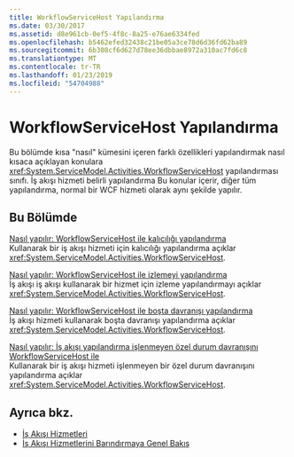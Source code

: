 ```yaml
---
title: WorkflowServiceHost Yapılandırma
ms.date: 03/30/2017
ms.assetid: d8e961cb-0ef5-4f8c-8a25-e76ae6334fed
ms.openlocfilehash: b5462efed32438c21be05a3ce78d6d36fd62ba89
ms.sourcegitcommit: 6b308cf6d627d78ee36dbbae8972a310ac7fd6c8
ms.translationtype: MT
ms.contentlocale: tr-TR
ms.lasthandoff: 01/23/2019
ms.locfileid: "54704988"
---
```

# <a name="configuring-workflowservicehost"></a>WorkflowServiceHost Yapılandırma
Bu bölümde kısa "nasıl" kümesini içeren farklı özellikleri yapılandırmak nasıl kısaca açıklayan konulara <xref:System.ServiceModel.Activities.WorkflowServiceHost> yapılandırması sınıfı. İş akışı hizmeti belirli yapılandırma Bu konular içerir, diğer tüm yapılandırma, normal bir WCF hizmeti olarak aynı şekilde yapılır.  
  
## <a name="in-this-section"></a>Bu Bölümde  
 [Nasıl yapılır: WorkflowServiceHost ile kalıcılığı yapılandırma](../../../../docs/framework/wcf/feature-details/how-to-configure-persistence-with-workflowservicehost.md)  
 Kullanarak bir iş akışı hizmeti için kalıcılığı yapılandırma açıklar <xref:System.ServiceModel.Activities.WorkflowServiceHost>.  
  
 [Nasıl yapılır: WorkflowServiceHost ile izlemeyi yapılandırma](../../../../docs/framework/wcf/feature-details/how-to-configure-tracking-with-workflowservicehost.md)  
 İş akışı iş akışı kullanarak bir hizmet için izleme yapılandırmayı açıklar <xref:System.ServiceModel.Activities.WorkflowServiceHost>.  
  
 [Nasıl yapılır: WorkflowServiceHost ile boşta davranışı yapılandırma](../../../../docs/framework/wcf/feature-details/how-to-configure-idle-behavior-with-workflowservicehost.md)  
 İş akışı hizmeti kullanarak boşta davranışı yapılandırma açıklar <xref:System.ServiceModel.Activities.WorkflowServiceHost>.  
  
 [Nasıl yapılır: İş akışı yapılandırma işlenmeyen özel durum davranışını WorkflowServiceHost ile](../../../../docs/framework/wcf/feature-details/config-workflow-unhandled-exception-workflowservicehost.md)  
 Kullanarak bir iş akışı hizmeti işlenmeyen bir özel durum davranışını yapılandırma açıklar <xref:System.ServiceModel.Activities.WorkflowServiceHost>.  
  
## <a name="see-also"></a>Ayrıca bkz.
- [İş Akışı Hizmetleri](../../../../docs/framework/wcf/feature-details/workflow-services.md)
- [İş Akışı Hizmetlerini Barındırmaya Genel Bakış](../../../../docs/framework/wcf/feature-details/hosting-workflow-services-overview.md)
